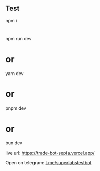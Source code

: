 ## Test

npm i

#

npm run dev

# or

yarn dev

# or

pnpm dev

# or

bun dev

live url: https://trade-bot-sepia.vercel.app/

Open on telegram: [t.me/superlabstestbot](http://t.me/superlabstestbot)

